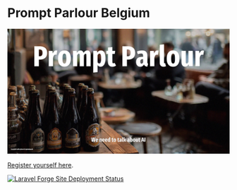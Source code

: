 # Prompt Parlour Belgium

![](promptlogo.jpg)

[Register yourself here](https://pforret.kit.com/promptparlour).


[![Laravel Forge Site Deployment Status](https://img.shields.io/endpoint?url=https%3A%2F%2Fforge.laravel.com%2Fsite-badges%2F78c683ce-8218-44ca-afb1-7ed9fb5bf173%3Fdate%3D1%26label%3D1&style=flat)](https://forge.laravel.com/servers/664903/sites/2840278)